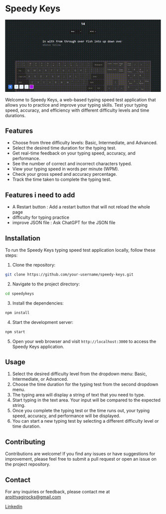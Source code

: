 # Speedy Keys

![Alt text](src\Asset\demo.gif)

Welcome to Speedy Keys, a web-based typing speed test application that allows you to practice and improve your typing skills. Test your typing speed, accuracy, and efficiency with different difficulty levels and time durations.
<!-- 
![Speedy Keys Typing Speed Test](screenshot.png) -->

## Features

- Choose from three difficulty levels: Basic, Intermediate, and Advanced.
- Select the desired time duration for the typing test.
- Get real-time feedback on your typing speed, accuracy, and performance.
- See the number of correct and incorrect characters typed.
- View your typing speed in words per minute (WPM).
- Check your gross speed and accuracy percentage.
- Track the time taken to complete the typing test.

<!-- ## Demo

You can try out the live demo of the Speedy Keys application [here](https://your-demo-url.com). -->
## Features i need to add

- A Restart button
: Add a restart button that will not reload the whole page
- difficulty for typing practice
- improve JSON file
: Ask ChatGPT for the JSON file



## Installation

To run the Speedy Keys typing speed test application locally, follow these steps:

1. Clone the repository:

```bash
git clone https://github.com/your-username/speedy-keys.git
```

2. Navigate to the project directory:

```bash
cd speedykeys
```

3. Install the dependencies:

```bash
npm install
```

4. Start the development server:

```bash
npm start
```

5. Open your web browser and visit `http://localhost:3000` to access the Speedy Keys application.

## Usage

1. Select the desired difficulty level from the dropdown menu: Basic, Intermediate, or Advanced.
2. Choose the time duration for the typing test from the second dropdown menu.
3. The typing area will display a string of text that you need to type.
4. Start typing in the text area. Your input will be compared to the expected string.
5. Once you complete the typing test or the time runs out, your typing speed, accuracy, and performance will be displayed.
6. You can start a new typing test by selecting a different difficulty level or time duration.

## Contributing

Contributions are welcome! If you find any issues or have suggestions for improvement, please feel free to submit a pull request or open an issue on the project repository.

<!-- ## License

The Speedy Keys Typing Speed Test application is licensed under the [MIT License](LICENSE). -->


## Contact

For any inquiries or feedback, please contact me at arpittyagirocks@gmail.com

[Linkedin](https://www.linkedin.com/in/arpittyagirocks/)




